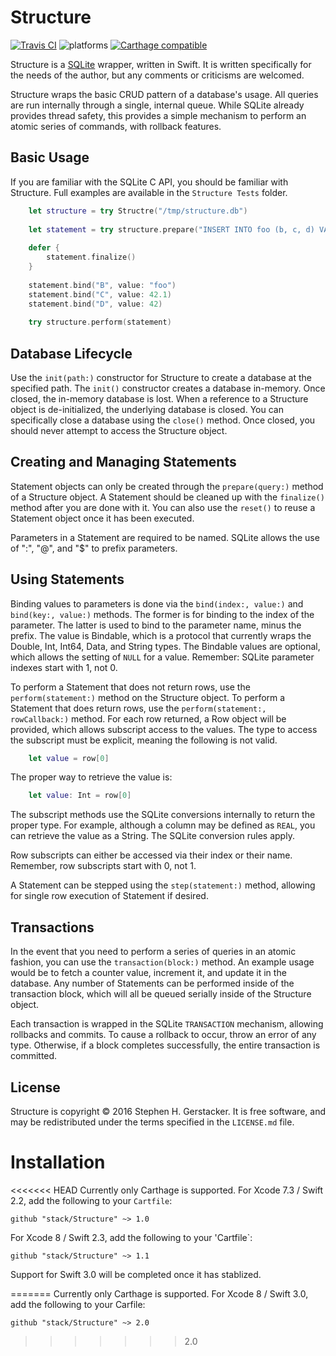 # Structure 

[![Travis CI](https://travis-ci.org/stack/Structure.svg?branch=2.0)](https://travis-ci.org/stack/Structure) ![platforms](https://img.shields.io/badge/platforms-iOS%20%7C%20OSX%20%7C%20tvOS-333333.svg) [![Carthage compatible](https://img.shields.io/badge/Carthage-compatible-4BC51D.svg?style=flat)](https://github.com/Carthage/Carthage)

Structure is a [SQLite](https://sqlite.org "SQLite Home Page") wrapper, written in Swift. It is written specifically for the needs of the author, but any comments or criticisms are welcomed.

Structure wraps the basic CRUD pattern of a database's usage. All queries are run internally through a single, internal queue. While SQLite already provides thread safety, this provides a simple mechanism to perform an atomic series of commands, with rollback features.

## Basic Usage

If you are familiar with the SQLite C API, you should be familiar with Structure. Full examples are available in the `Structure Tests` folder.

```swift
    let structure = try Structre("/tmp/structure.db")
    
    let statement = try structure.prepare("INSERT INTO foo (b, c, d) VALUES (:B, :C, :D)")
    
    defer {
        statement.finalize()
    }
    
    statement.bind("B", value: "foo")
    statement.bind("C", value: 42.1)
    statement.bind("D", value: 42)
    
    try structure.perform(statement)
```

## Database Lifecycle

Use the `init(path:)` constructor for Structure to create a database at the specified path. The `init()` constructor creates a database in-memory. Once closed, the in-memory database is lost. When a reference to a Structure object is de-initialized, the underlying database is closed. You can specifically close a database using the `close()` method. Once closed, you should never attempt to access the Structure object.

## Creating and Managing Statements

Statement objects can only be created through the `prepare(query:)` method of a Structure object. A Statement should be cleaned up with the `finalize()` method after you are done with it. You can also use the `reset()` to reuse a Statement object once it has been executed.

Parameters in a Statement are required to be named. SQLite allows the use of ":", "@", and "$" to prefix parameters.

## Using Statements

Binding values to parameters is done via the `bind(index:, value:)` and `bind(key:, value:)` methods. The former is for binding to the index of the parameter. The latter is used to bind to the parameter name, minus the prefix. The value is Bindable, which is a protocol that currently wraps the Double, Int, Int64, Data, and String types. The Bindable values are optional, which allows the setting of `NULL` for a value. Remember: SQLite parameter indexes start with 1, not 0.

To perform a Statement that does not return rows, use the `perform(statement:)` method on the Structure object. To perform a Statement that does return rows, use the `perform(statement:, rowCallback:)` method. For each row returned, a Row object will be provided, which allows subscript access to the values. The type to access the subscript must be explicit, meaning the following is not valid. 

```swift
    let value = row[0]
```

The proper way to retrieve the value is:

```swift
    let value: Int = row[0]
```

The subscript methods use the SQLite conversions internally to return the proper type. For example, although a column may be defined as `REAL`, you can retrieve the value as a String. The SQLite conversion rules apply.

Row subscripts can either be accessed via their index or their name. Remember, row subscripts start with 0, not 1.

A Statement can be stepped using the `step(statement:)` method, allowing for single row execution of Statement if desired.

## Transactions

In the event that you need to perform a series of queries in an atomic fashion, you can use the `transaction(block:)` method. An example usage would be to fetch a counter value, increment it, and update it in the database. Any number of Statements can be performed inside of the transaction block, which will all be queued serially inside of the Structure object.

Each transaction is wrapped in the SQLite `TRANSACTION` mechanism, allowing rollbacks and commits. To cause a rollback to occur, throw an error of any type. Otherwise, if a block completes successfully, the entire transaction is committed.

## License

Structure is copyright © 2016 Stephen H. Gerstacker. It is free software, and may be redistributed under the terms specified in the `LICENSE.md` file.

# Installation

<<<<<<< HEAD
Currently only Carthage is supported. For Xcode 7.3 / Swift 2.2, add the following to your `Cartfile`:

    github "stack/Structure" ~> 1.0

For Xcode 8 / Swift 2.3, add the following to your 'Cartfile`:

    github "stack/Structure" ~> 1.1

Support for Swift 3.0 will be completed once it has stablized.

=======
Currently only Carthage is supported. For Xcode 8 / Swift 3.0, add the following to your Carfile:

    github "stack/Structure" ~> 2.0
>>>>>>> 2.0
